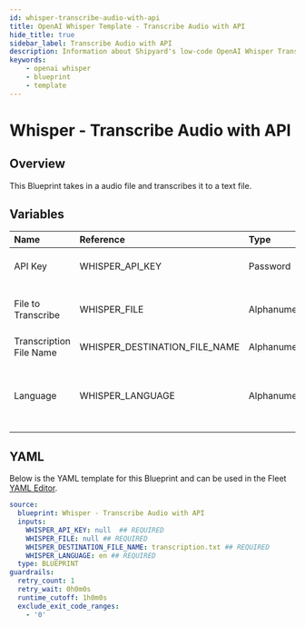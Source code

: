 ```yaml
---
id: whisper-transcribe-audio-with-api
title: OpenAI Whisper Template - Transcribe Audio with API
hide_title: true
sidebar_label: Transcribe Audio with API
description: Information about Shipyard's low-code OpenAI Whisper Transcribe Audio with API blueprint. This Blueprint takes in a audio file and transcribes it to a text file.  
keywords:
    - openai whisper
    - blueprint
    - template
---
```


# Whisper - Transcribe Audio with API

## Overview
This Blueprint takes in a audio file and transcribes it to a text file. 

## Variables

| Name | Reference | Type | Required | Default | Options | Description |
|:-----|:----------|:-----|:---------|:--------|:--------|:------------|
| API Key | WHISPER_API_KEY  | Password |:white_check_mark: | - | - | API Key from OpenAI |
| File to Transcribe | WHISPER_FILE  | Alphanumeric |:white_check_mark: | - | - | The filename you wish to transcribe |
| Transcription File Name | WHISPER_DESTINATION_FILE_NAME  | Alphanumeric |:white_check_mark: | `transcription.txt` | - | File name of transcription |
| Language | WHISPER_LANGUAGE  | Alphanumeric |:white_check_mark: | `en` | - | Language of the audio file. Should be in ISO-639-1 format.  |


## YAML
Below is the YAML template for this Blueprint and can be used in the Fleet [YAML Editor](../../reference/fleets/yaml-editor.md).
```yaml
source:
  blueprint: Whisper - Transcribe Audio with API
  inputs:
    WHISPER_API_KEY: null  ## REQUIRED
    WHISPER_FILE: null ## REQUIRED
    WHISPER_DESTINATION_FILE_NAME: transcription.txt ## REQUIRED
    WHISPER_LANGUAGE: en ## REQUIRED
  type: BLUEPRINT
guardrails:
  retry_count: 1
  retry_wait: 0h0m0s
  runtime_cutoff: 1h0m0s
  exclude_exit_code_ranges:
    - '0'

```
